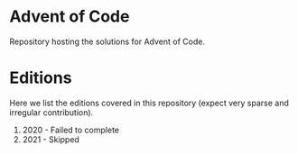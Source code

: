 # Advent of Code
Repository hosting the solutions for Advent of Code.

# Editions
Here we list the editions covered in this repository (expect very sparse and irregular contribution).

1. 2020 - Failed to complete
2. 2021 - Skipped
